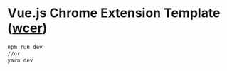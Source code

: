 # Vue.js Chrome Extension Template ([wcer](https://github.com/YuraDev/wcer))
```bash
npm run dev
//or
yarn dev
```